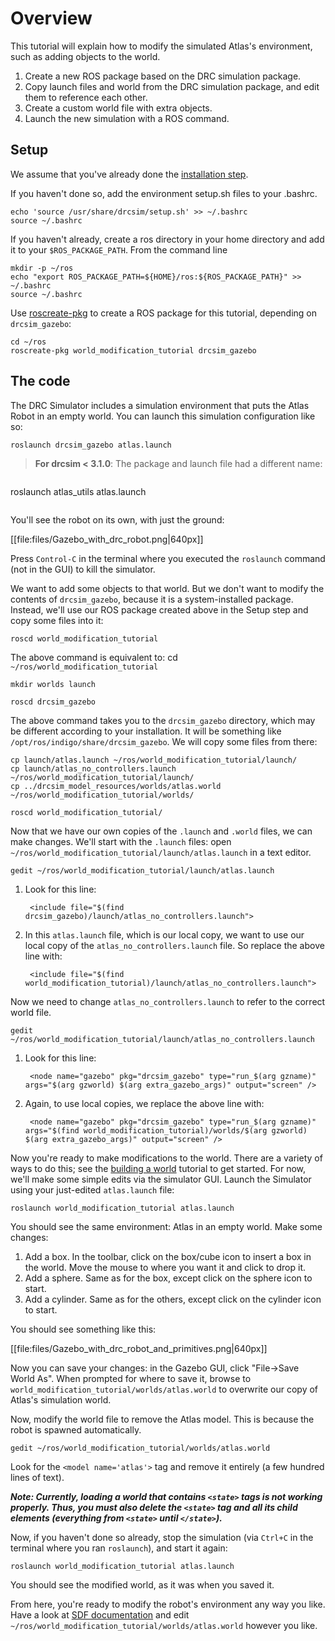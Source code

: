 # Overview

This tutorial will explain how to modify the simulated Atlas's environment, such as adding objects to the world.

1. Create a new ROS package based on the DRC simulation package.
2. Copy launch files and world from the DRC simulation package, and edit them to reference each other.
3. Create a custom world  file with extra objects.
4. Launch the new simulation with a ROS command.

## Setup ##

We assume that you've already done the [installation step](http://gazebosim.org/tutorials/?tut=drcsim_install&cat=drcsim).

If you haven't done so, add the environment setup.sh files to your .bashrc.

~~~
echo 'source /usr/share/drcsim/setup.sh' >> ~/.bashrc
source ~/.bashrc
~~~

If you haven't already, create a ros directory in your home directory and add it to your `$ROS_PACKAGE_PATH`. From the command line

~~~
mkdir -p ~/ros
echo "export ROS_PACKAGE_PATH=${HOME}/ros:${ROS_PACKAGE_PATH}" >> ~/.bashrc
source ~/.bashrc
~~~

Use [roscreate-pkg](http://ros.org/wiki/roscreate) to create a ROS package for this tutorial, depending on `drcsim_gazebo`:

~~~
cd ~/ros
roscreate-pkg world_modification_tutorial drcsim_gazebo
~~~

## The code ##

The DRC Simulator includes a simulation environment that puts the Atlas Robot in an empty world.  You can launch this simulation configuration like so:

~~~
roslaunch drcsim_gazebo atlas.launch
~~~


> **For drcsim < 3.1.0**: The package and launch file had a different name:

>~~~
roslaunch atlas_utils atlas.launch
>~~~

You'll see the robot on its own, with just the ground:

[[file:files/Gazebo_with_drc_robot.png|640px]]

Press `Control-C` in the terminal where you executed the `roslaunch` command (not in the GUI) to kill the simulator.

We want to add some objects to that world.  But we don't want to modify the contents of `drcsim_gazebo`, because it is a system-installed package.  Instead, we'll use our ROS package created above in the Setup step and copy some files into it:

~~~
roscd world_modification_tutorial
~~~
The above command is equivalent to: cd `~/ros/world_modification_tutorial`

~~~
mkdir worlds launch
~~~

~~~
roscd drcsim_gazebo
~~~
The above command takes you to the `drcsim_gazebo` directory, which may be different according to your installation. It will be something like `/opt/ros/indigo/share/drcsim_gazebo`. We will copy some files from there:

~~~
cp launch/atlas.launch ~/ros/world_modification_tutorial/launch/
cp launch/atlas_no_controllers.launch ~/ros/world_modification_tutorial/launch/
cp ../drcsim_model_resources/worlds/atlas.world ~/ros/world_modification_tutorial/worlds/
~~~

~~~
roscd world_modification_tutorial/
~~~

Now that we have our own copies of the `.launch` and `.world` files, we can make changes.  We'll start with the `.launch` files: open `~/ros/world_modification_tutorial/launch/atlas.launch` in a text editor.

    gedit ~/ros/world_modification_tutorial/launch/atlas.launch

1. Look for this line:

        <include file="$(find drcsim_gazebo)/launch/atlas_no_controllers.launch">

1. In this `atlas.launch` file, which is our local copy, we want to use our local copy of the `atlas_no_controllers.launch` file.  So replace the above line with:

        <include file="$(find world_modification_tutorial)/launch/atlas_no_controllers.launch">

Now we need to change `atlas_no_controllers.launch` to refer to the correct world file.

    gedit ~/ros/world_modification_tutorial/launch/atlas_no_controllers.launch

1. Look for this line:

        <node name="gazebo" pkg="drcsim_gazebo" type="run_$(arg gzname)" args="$(arg gzworld) $(arg extra_gazebo_args)" output="screen" />

1. Again, to use local copies, we replace the above line with:

        <node name="gazebo" pkg="drcsim_gazebo" type="run_$(arg gzname)" args="$(find world_modification_tutorial)/worlds/$(arg gzworld) $(arg extra_gazebo_args)" output="screen" />

Now you're ready to make modifications to the world.  There are a variety of ways to do this; see the [building a world](http://gazebosim.org/tutorials/?tut=drcsim_build_world) tutorial to get started. For now, we'll make some simple edits via the simulator GUI. Launch the Simulator using your just-edited `atlas.launch` file:

    roslaunch world_modification_tutorial atlas.launch

You should see the same environment: Atlas in an empty world.  Make some changes:

1. Add a box.  In the toolbar, click on the box/cube icon to insert a box in the world.  Move the mouse to where you want it and click to drop it.
1. Add a sphere.  Same as for the box, except click on the sphere icon to start.
1. Add a cylinder.  Same as for the others, except click on the cylinder icon to start.

You should see something like this:

[[file:files/Gazebo_with_drc_robot_and_primitives.png|640px]]

Now you can save your changes: in the Gazebo GUI, click "File->Save World As".  When prompted for where to save it, browse to `world_modification_tutorial/worlds/atlas.world` to overwrite our copy of Atlas's simulation world.

Now, modify the world file to remove the Atlas model. This is because the robot is spawned automatically.

    gedit ~/ros/world_modification_tutorial/worlds/atlas.world

Look for the `<model name='atlas'>` tag and remove it entirely (a few hundred lines of text).  

***Note: Currently, loading a world that contains `<state>` tags is not working properly. Thus, you must also delete the `<state>` tag and all its child elements (everything from `<state>` until `</state>`).***


Now, if you haven't done so already, stop the simulation (via `Ctrl+C` in the terminal where you ran `roslaunch`), and start it again:

    roslaunch world_modification_tutorial atlas.launch

You should see the modified world, as it was when you saved it.

From here, you're ready to modify the robot's environment any way you like.  Have a look at [SDF documentation](http://gazebosim.org/sdf) and edit `~/ros/world_modification_tutorial/worlds/atlas.world` however you like.
